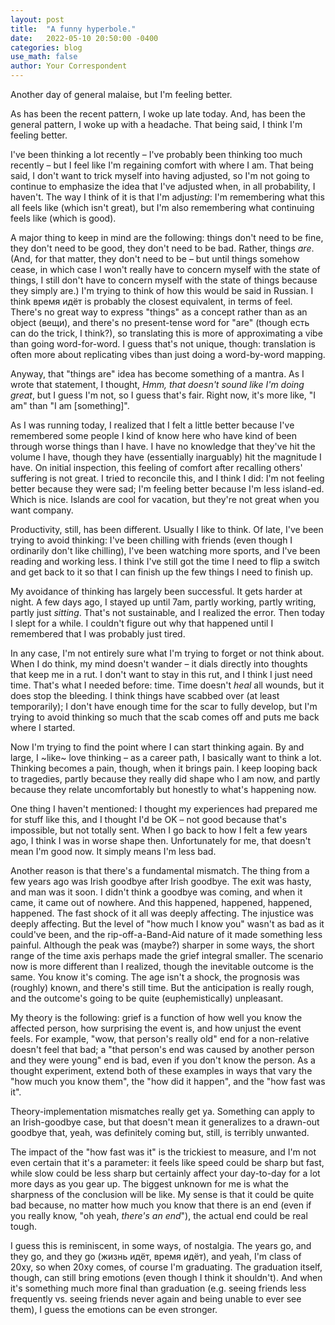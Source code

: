 ```yaml
---
layout: post
title:  "A funny hyperbole."
date:   2022-05-10 20:50:00 -0400
categories: blog
use_math: false
author: Your Correspondent
---
```


Another day of general malaise, but I'm feeling better.

As has been the recent pattern, I woke up late today. And, has been the general pattern, I woke up with a headache. That being said, I think I'm feeling better.

I've been thinking a lot recently &ndash; I've probably been thinking too much recently &ndash; but I feel like I'm regaining comfort with where I am. That being said, I don't want to trick myself into having adjusted, so I'm not going to continue to emphasize the idea that I've adjusted when, in all probability, I haven't. The way I think of it is that I'm adjust*ing*: I'm remembering what this all feels like (which isn't great), but I'm also remembering what continuing feels like (which is good).

A major thing to keep in mind are the following: things don't need to be fine, they don't need to be good, they don't need to be bad. Rather, things *are*. (And, for that matter, they don't need to be &ndash; but until things somehow cease, in which case I won't really have to concern myself with the state of things, I still don't have to concern myself with the state of things because they simply are.) I'm trying to think of how this would be said in Russian. I think время идёт is probably the closest equivalent, in terms of feel. There's no great way to express "things" as a concept rather than as an object (вещи), and there's no present-tense word for "are" (though есть can do the trick, I think?), so translating this is more of approximating a vibe than going word-for-word. I guess that's not unique, though: translation is often more about replicating vibes than just doing a word-by-word mapping.

Anyway, that "things are" idea has become something of a mantra. As I wrote that statement, I thought, *Hmm, that doesn't sound like I'm doing great*, but I guess I'm not, so I guess that's fair. Right now, it's more like, "I am" than "I am [something]".

As I was running today, I realized that I felt a little better because I've remembered some people I kind of know here who have kind of been through worse things than I have. I have no knowledge that they've hit the volume I have, though they have (essentially inarguably) hit the magnitude I have. On initial inspection, this feeling of comfort after recalling others' suffering is not great. I tried to reconcile this, and I think I did: I'm not feeling better because they were sad; I'm feeling better because I'm less island-ed. Which is nice. Islands are cool for vacation, but they're not great when you want company.

Productivity, still, has been different. Usually I like to think. Of late, I've been trying to avoid thinking: I've been chilling with friends (even though I ordinarily don't like chilling), I've been watching more sports, and I've been reading and working less. I think I've still got the time I need to flip a switch and get back to it so that I can finish up the few things I need to finish up.

My avoidance of thinking has largely been successful. It gets harder at night. A few days ago, I stayed up until 7am, partly working, partly writing, partly just *sitting*. That's not sustainable, and I realized the error. Then today I slept for a while. I couldn't figure out why that happened until I remembered that I was probably just tired. 

In any case, I'm not entirely sure what I'm trying to forget or not think about. When I do think, my mind doesn't wander &ndash; it dials directly into thoughts that keep me in a rut. I don't want to stay in this rut, and I think I just need time. That's what I needed before: time. Time doesn't *heal* all wounds, but it does stop the bleeding. I think things have scabbed over (at least temporarily); I don't have enough time for the scar to fully develop, but I'm trying to avoid thinking so much that the scab comes off and puts me back where I started.

Now I'm trying to find the point where I can start thinking again. By and large, I ~like~ love thinking &ndash; as a career path, I basically want to think a lot. Thinking becomes a pain, though, when it brings pain. I keep looping back to tragedies, partly because they really did shape who I am now, and partly because they relate uncomfortably but honestly to what's happening now.

One thing I haven't mentioned: I thought my experiences had prepared me for stuff like this, and I thought I'd be OK &ndash; not good because that's impossible, but not totally sent. When I go back to how I felt a few years ago, I think I was in worse shape then. Unfortunately for me, that doesn't mean I'm good now. It simply means I'm less bad.

Another reason is that there's a fundamental mismatch. The thing from a few years ago was Irish goodbye after Irish goodbye. The exit was hasty, and man was it soon. I didn't think a goodbye was coming, and when it came, it came out of nowhere. And this happened, happened, happened, happened. The fast shock of it all was deeply affecting. The injustice was deeply affecting. But the level of "how much I know you" wasn't as bad as it could've been, and the rip-off-a-Band-Aid nature of it made something less painful. Although the peak was (maybe?) sharper in some ways, the short range of the time axis perhaps made the grief integral smaller. The scenario now is more different than I realized, though the inevitable outcome is the same. You know it's coming. The age isn't a shock, the prognosis was (roughly) known, and there's still time. But the anticipation is really rough, and the outcome's going to be quite (euphemistically) unpleasant.

My theory is the following: grief is a function of how well you know the affected person, how surprising the event is, and how unjust the event feels. For example, "wow, that person's really old" end for a non-relative doesn't feel that bad; a "that person's end was caused by another person and they were young" end is bad, even if you don't know the person. As a thought experiment, extend both of these examples in ways that vary the "how much you know them", the "how did it happen", and the "how fast was it".

Theory-implementation mismatches really get ya. Something can apply to an Irish-goodbye case, but that doesn't mean it generalizes to a drawn-out goodbye that, yeah, was definitely coming but, still, is terribly unwanted.

The impact of the "how fast was it" is the trickiest to measure, and I'm not even certain that it's a parameter: it feels like speed could be sharp but fast, while slow could be less sharp but certainly affect your day-to-day for a lot more days as you gear up. The biggest unknown for me is what the sharpness of the conclusion will be like. My sense is that it could be quite bad because, no matter how much you know that there is an end (even if you really know, "oh yeah, *there's an end*"), the actual end could be real tough.

I guess this is reminiscent, in some ways, of nostalgia. The years go, and they go, and they go (жизнь идёт, время идёт), and yeah, I'm class of 20xy, so when 20xy comes, of course I'm graduating. The graduation itself, though, can still bring emotions (even though I think it shouldn't). And when it's something much more final than graduation (e.g. seeing friends less frequently vs. seeing friends never again and being unable to ever see them), I guess the emotions can be even stronger.



